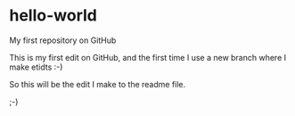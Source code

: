 # hello-world
My first repository on GitHub

This is my first edit on GitHub, and the first time I use a new branch where I make etidts :-)

So this will be the edit I make to the readme file.

;-)
